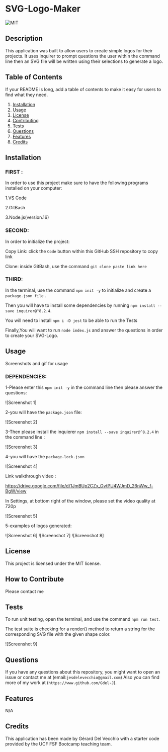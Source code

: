 # SVG-Logo-Maker

![MIT](https://img.shields.io/badge/license-MIT-green)


## Description

This application was built to allow users to create simple logos for their projects.
It uses inquirer to prompt questions the user within the command line then an SVG file will be written using their selections to generate a logo. 



## Table of Contents 

If your README is long, add a table of contents to make it easy for users to find what they need.
 
  1. [Installation](#installation)
  2. [Usage](#usage)
  3. [License](#license)
  4. [Contributing](#contributing)
  5. [Tests](#tests)
  6. [Questions](#questions)
  7. [Features](#features)
  8. [Credits](#credits)

## Installation


### FIRST :

In order to use this project make sure to have the following programs installed on your computer:

1.VS Code

2.GitBash

3.Node.js(version.16)


### SECOND:

In order to initialize the project:

Copy Link: click the `Code` button within this GitHub SSH repository to copy link

Clone: inside GitBash, use the command `git clone paste link here`


### THIRD: 

In the terminal, use the command `npm init -y` to initialize and create a `package.json file` .

Then you will have to install some dependencies by running `npm install --save inquirer@^8.2.4`.

You will need to install `npm i -D jest` to be able to run the Tests


Finally,You will want to run `node index.js` and answer the questions in order to create your SVG-Logo.



## Usage

Screenshots  and gif for usage



### DEPENDENCIES:

1-Please enter this `npm init -y` in the command line then please  answer the questions:

![Screenshot 1]

2-you will have the `package.json` file:

![Screenshot 2]


3-Then please install the inquierer  `npm install --save inquirer@^8.2.4`   in the command line :

![Screenshot 3]

4-you will have the `package-lock.json`

![Screenshot 4]



Link walkthrough video : 


https://drive.google.com/file/d/1JmBUp2CZx_GvtPU4WJmD_26nWw_f-BgW/view


In Settings, at bottom right of the window, please set the video quality  at 720p

![Screenshot 5]



5-examples of logos generated:

![Screenshot 6]
![Screenshot 7]
![Screenshot 8]



## License

This project is licensed under the MIT license.

## How to Contribute

Please contact me

## Tests

To run unit testing, open the terminal, and use the command `npm run test`.

 The test suite is checking for a render() method to return a string for the corresponding SVG file with the given shape color.


![Screenshot 9]

## Questions

If you have any questions about this repository, you might want to open an issue or contact me  at (email:`jesdelevecchio@gmail.com`)
Also you can find more of my work at (`https://www.github.com/Gdel-J`).

## Features

N/A


## Credits

This application has been made by Gérard Del Vecchio with a starter code provided by  the UCF FSF Bootcamp teaching team.